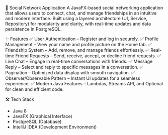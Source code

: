 🚀 Social Network Application
A JavaFX-based social networking application that allows users to connect, chat, and manage friendships in an intuitive and modern interface. Built using a layered architecture (UI, Service, Repository) for modularity and clarity, with real-time updates and data persistence in PostgreSQL.

✨ Features
✅ User Authentication – Register and log in securely.
✅ Profile Management – View your name and profile picture on the Home tab.
✅ Friendship System – Add, remove, and manage friends effortlessly.
✅ Real-time Friend Requests – Send, receive, accept, or decline friend requests.
✅ Live Chat – Engage in real-time conversations with friends.
✅ Message Reply – Select and reply to specific messages in a conversation.
✅ Pagination – Optimized data display with smooth navigation.
✅ Observer/Observable Pattern – Instant UI updates for a seamless experience.
✅ Modern Java Features – Lambdas, Streams API, and Optional for clean and efficient code.

🛠️ Tech Stack
- Java 8
- JavaFX (Graphical Interface)
- PostgreSQL (Database)
- IntelliJ IDEA (Development Environment)
  
